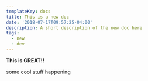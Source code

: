 ```yaml
---
templateKey: docs
title: This is a new doc
date: '2018-07-17T09:57:25-04:00'
description: A short description of the new doc here
tags:
  - new
  - dev
---
```

**This is GREAT!!**

some cool stuff happening
